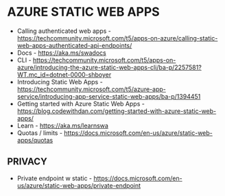 # AZURE STATIC WEB APPS

* Calling authenticated web apps - https://techcommunity.microsoft.com/t5/apps-on-azure/calling-static-web-apps-authenticated-api-endpoints/
* Docs - https://aka.ms/swadocs
* CLI - https://techcommunity.microsoft.com/t5/apps-on-azure/introducing-the-azure-static-web-apps-cli/ba-p/2257581?WT.mc_id=dotnet-0000-shboyer
* Introducing Static Web Apps -https://techcommunity.microsoft.com/t5/azure-app-service/introducing-app-service-static-web-apps/ba-p/1394451
* Getting started with Azure Static Web Apps - https://blog.codewithdan.com/getting-started-with-azure-static-web-apps/
* Learn - https://aka.ms/learnswa
* Quotas / limits - https://docs.microsoft.com/en-us/azure/static-web-apps/quotas

## PRIVACY

* Private endpoint w static - https://docs.microsoft.com/en-us/azure/static-web-apps/private-endpoint
